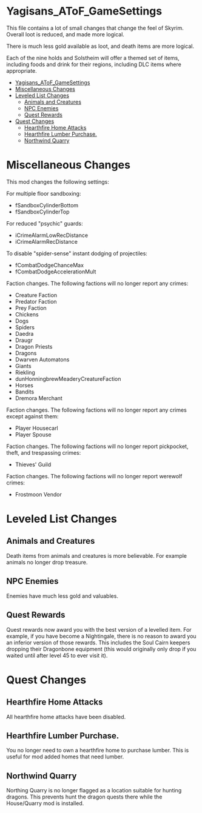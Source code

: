 # Yagisans_AToF_GameSettings

This file contains a lot of small changes that change the feel of Skyrim. Overall loot is reduced, and made more logical.

There is much less gold available as loot, and death items are more logical.

Each of the nine holds and Solstheim will offer a themed set of items, including foods and drink for their regions, including DLC items where appropriate.

- [Yagisans_AToF_GameSettings](#yagisans_atof_gamesettings)
- [Miscellaneous Changes](#miscellaneous-changes)
- [Leveled List Changes](#leveled-list-changes)
  - [Animals and Creatures](#animals-and-creatures)
  - [NPC Enemies](#npc-enemies)
  - [Quest Rewards](#quest-rewards)
- [Quest Changes](#quest-changes)
  - [Hearthfire Home Attacks](#hearthfire-home-attacks)
  - [Hearthfire Lumber Purchase.](#hearthfire-lumber-purchase)
  - [Northwind Quarry](#northwind-quarry)

# Miscellaneous Changes

This mod changes the following settings:

For multiple floor sandboxing:

- fSandboxCylinderBottom
- fSandboxCylinderTop

For reduced "psychic" guards:

- iCrimeAlarmLowRecDistance
- iCrimeAlarmRecDistance

To disable "spider-sense" instant dodging of projectiles:

- fCombatDodgeChanceMax
- fCombatDodgeAccelerationMult

Faction changes. The following factions will no longer report any crimes:

- Creature Faction
- Predator Faction
- Prey Faction
- Chickens
- Dogs
- Spiders
- Daedra
- Draugr
- Dragon Priests
- Dragons
- Dwarven Automatons
- Giants
- Riekling
- dunHonningbrewMeaderyCreatureFaction
- Horses
- Bandits
- Dremora Merchant

Faction changes. The following factions will no longer report any crimes except against them:

- Player Housecarl
- Player Spouse

Faction changes. The following factions will no longer report pickpocket, theft, and trespassing crimes:

- Thieves' Guild

Faction changes. The following factions will no longer report werewolf crimes:

- Frostmoon Vendor

# Leveled List Changes

## Animals and Creatures

Death items from animals and creatures is more believable. For example animals no longer drop treasure.

## NPC Enemies

Enemies have much less gold and valuables.

## Quest Rewards

Quest rewards now award you with the best version of a levelled item. For example, if you have become a Nightingale, there is no reason to award you an inferior version of those rewards. This includes the Soul Cairn keepers dropping their Dragonbone equipment (this would originally only drop if you waited until after level 45 to ever visit it).

# Quest Changes

## Hearthfire Home Attacks

All hearthfire home attacks have been disabled.

## Hearthfire Lumber Purchase.

You no longer need to own a hearthfire home to purchase lumber. This is useful for mod added homes that need lumber.

## Northwind Quarry

Northing Quarry is no longer flagged as a location suitable for hunting dragons. This prevents hunt the dragon quests there while the House/Quarry mod is installed.
